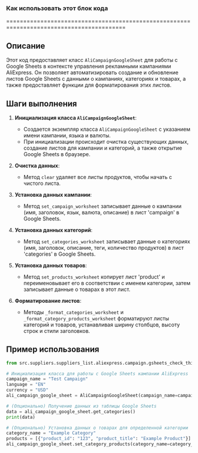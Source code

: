 ### Как использовать этот блок кода
=========================================================================================

Описание
-------------------------
Этот код предоставляет класс `AliCampaignGoogleSheet` для работы с Google Sheets в контексте управления рекламными кампаниями AliExpress. Он позволяет автоматизировать создание и обновление листов Google Sheets с данными о кампаниях, категориях и товарах, а также предоставляет функции для форматирования этих листов.

Шаги выполнения
-------------------------
1. **Инициализация класса `AliCampaignGoogleSheet`**:
   - Создается экземпляр класса `AliCampaignGoogleSheet` с указанием имени кампании, языка и валюты.
   - При инициализации происходит очистка существующих данных, создание листов для кампании и категорий, а также открытие Google Sheets в браузере.

2. **Очистка данных**:
   - Метод `clear` удаляет все листы продуктов, чтобы начать с чистого листа.

3. **Установка данных кампании**:
   - Метод `set_campaign_worksheet` записывает данные о кампании (имя, заголовок, язык, валюта, описание) в лист 'campaign' в Google Sheets.

4. **Установка данных категорий**:
   - Метод `set_categories_worksheet` записывает данные о категориях (имя, заголовок, описание, теги, количество продуктов) в лист 'categories' в Google Sheets.

5. **Установка данных товаров**:
   - Метод `set_products_worksheet` копирует лист 'product' и переименовывает его в соответствии с именем категории, затем записывает данные о товарах в этот лист.

6. **Форматирование листов**:
   - Методы `_format_categories_worksheet` и `_format_category_products_worksheet` форматируют листы категорий и товаров, устанавливая ширину столбцов, высоту строк и стили заголовков.

Пример использования
-------------------------

```python
from src.suppliers.suppliers_list.aliexpress.campaign.gsheets_check_this_code import AliCampaignGoogleSheet

# Инициализация класса для работы с Google Sheets кампании AliExpress
campaign_name = "Test Campaign"
language = "EN"
currency = "USD"
ali_campaign_google_sheet = AliCampaignGoogleSheet(campaign_name=campaign_name, language=language, currency=currency)

# (Опционально) Получение данных из таблицы Google Sheets
data = ali_campaign_google_sheet.get_categories()
print(data)

# (Опционально) Установка данных о товарах для определенной категории
category_name = "Example Category"
products = [{"product_id": "123", "product_title": "Example Product"}]
ali_campaign_google_sheet.set_category_products(category_name=category_name, products=products)